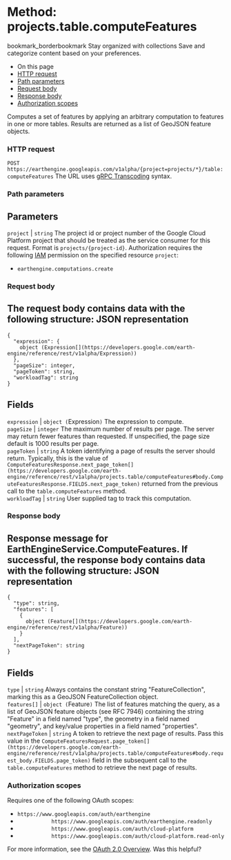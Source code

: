  
#  Method: projects.table.computeFeatures
bookmark_borderbookmark Stay organized with collections  Save and categorize content based on your preferences.
  * On this page
  * [HTTP request](https://developers.google.com/earth-engine/reference/rest/v1alpha/projects.table/computeFeatures#http-request)
  * [Path parameters](https://developers.google.com/earth-engine/reference/rest/v1alpha/projects.table/computeFeatures#path-parameters)
  * [Request body](https://developers.google.com/earth-engine/reference/rest/v1alpha/projects.table/computeFeatures#request-body)
  * [Response body](https://developers.google.com/earth-engine/reference/rest/v1alpha/projects.table/computeFeatures#response-body)
  * [Authorization scopes](https://developers.google.com/earth-engine/reference/rest/v1alpha/projects.table/computeFeatures#authorization-scopes)


Computes a set of features by applying an arbitrary computation to features in one or more tables. Results are returned as a list of GeoJSON feature objects.
### HTTP request
`POST https://earthengine.googleapis.com/v1alpha/{project=projects/*}/table:computeFeatures`
The URL uses [gRPC Transcoding](https://google.aip.dev/127) syntax.
### Path parameters
Parameters  
---  
`project` |  `string` The project id or project number of the Google Cloud Platform project that should be treated as the service consumer for this request. Format is `projects/{project-id}`. Authorization requires the following [IAM](https://cloud.google.com/iam/docs/) permission on the specified resource `project`:
  * `earthengine.computations.create`

  
### Request body
The request body contains data with the following structure:
JSON representation  
---  
```
{
  "expression": {
    object (Expression[](https://developers.google.com/earth-engine/reference/rest/v1alpha/Expression))
  },
  "pageSize": integer,
  "pageToken": string,
  "workloadTag": string
}
```
  
Fields  
---  
`expression` |  `object (`Expression[](https://developers.google.com/earth-engine/reference/rest/v1alpha/Expression)`)` The expression to compute.  
`pageSize` |  `integer` The maximum number of results per page. The server may return fewer features than requested. If unspecified, the page size default is 1000 results per page.  
`pageToken` |  `string` A token identifying a page of results the server should return. Typically, this is the value of `ComputeFeaturesResponse.next_page_token[](https://developers.google.com/earth-engine/reference/rest/v1alpha/projects.table/computeFeatures#body.ComputeFeaturesResponse.FIELDS.next_page_token)` returned from the previous call to the `table.computeFeatures` method.  
`workloadTag` |  `string` User supplied tag to track this computation.  
### Response body
Response message for EarthEngineService.ComputeFeatures.
If successful, the response body contains data with the following structure:
JSON representation  
---  
```
{
  "type": string,
  "features": [
    {
      object (Feature[](https://developers.google.com/earth-engine/reference/rest/v1alpha/Feature))
    }
  ],
  "nextPageToken": string
}
```
  
Fields  
---  
`type` |  `string` Always contains the constant string "FeatureCollection", marking this as a GeoJSON FeatureCollection object.  
`features[]` |  `object (`Feature[](https://developers.google.com/earth-engine/reference/rest/v1alpha/Feature)`)` The list of features matching the query, as a list of GeoJSON feature objects (see RFC 7946) containing the string "Feature" in a field named "type", the geometry in a field named "geometry", and key/value properties in a field named "properties".  
`nextPageToken` |  `string` A token to retrieve the next page of results. Pass this value in the `ComputeFeaturesRequest.page_token[](https://developers.google.com/earth-engine/reference/rest/v1alpha/projects.table/computeFeatures#body.request_body.FIELDS.page_token)` field in the subsequent call to the `table.computeFeatures` method to retrieve the next page of results.  
### Authorization scopes
Requires one of the following OAuth scopes:
  * `https://www.googleapis.com/auth/earthengine`
  * `           https://www.googleapis.com/auth/earthengine.readonly`
  * `           https://www.googleapis.com/auth/cloud-platform`
  * `           https://www.googleapis.com/auth/cloud-platform.read-only`


For more information, see the [OAuth 2.0 Overview](https://developers.google.com/identity/protocols/OAuth2).
Was this helpful?
